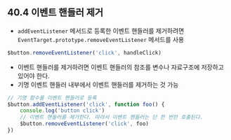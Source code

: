 ## 40.4 이벤트 핸들러 제거

- `addEventListener` 메서드로 등록한 이벤트 핸들러를 제거하려면 `EventTarget.prototype.removeEventListener` 메서드를 사용

```js
$button.removeEventListener('click', handleClick)
```

- 이벤트 핸들러를 제거하려면 이벤트 핸들러의 참조를 변수나 자료구조에 저장하고 있어야 한다.
- 기명 이벤트 핸들러 내부에서 이벤트 핸들러를 제거하는 것 가능

```js
// 기명 함수를 이벤트 핸들러로 등록
$button.addEventListener('click', function foo() {
    console.log('button click')
    // 이벤트 핸들러를 제거한다. 따라서 이벤트 핸들러는 단 한 번만 호출된다.
    $button.removeEventListener('click', foo)
})
```